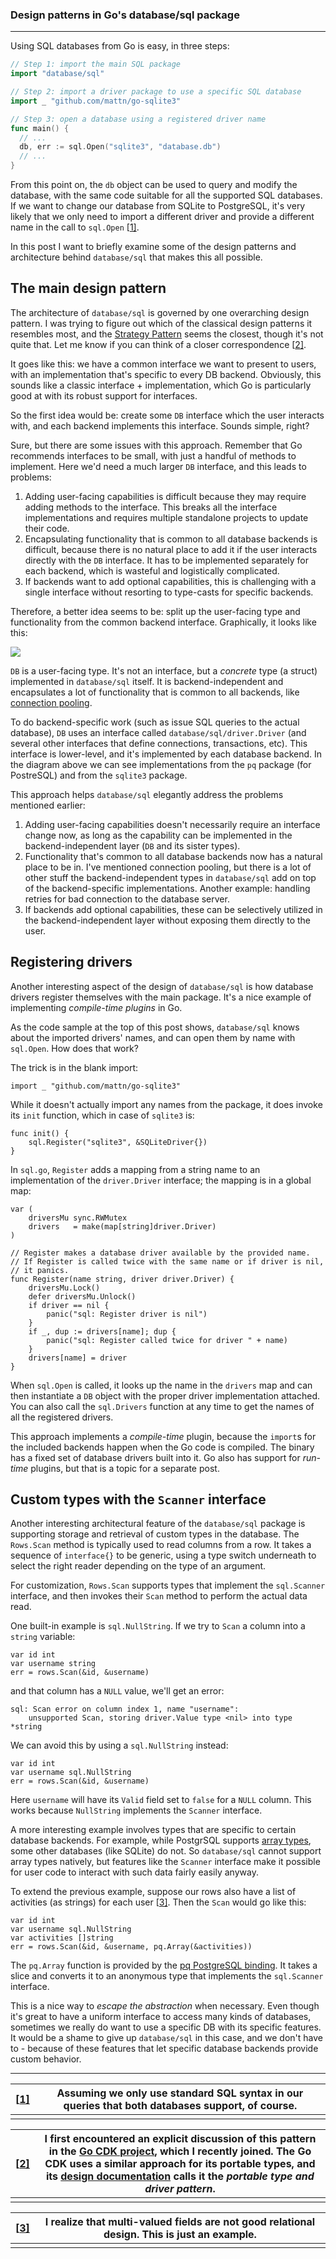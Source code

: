 ### Design patterns in Go's database/sql package

---

Using SQL databases from Go is easy, in three steps:

```go
// Step 1: import the main SQL package
import "database/sql"

// Step 2: import a driver package to use a specific SQL database
import _ "github.com/mattn/go-sqlite3"

// Step 3: open a database using a registered driver name
func main() {
  // ...
  db, err := sql.Open("sqlite3", "database.db")
  // ...
}
```

From this point on, the `db` object can be used to query and modify the database, with the same code suitable for all the supported SQL databases. If we want to change our database from SQLite to PostgreSQL, it's very likely that we only need to import a different driver and provide a different name in the call to `sql.Open` [[1\]](https://eli.thegreenplace.net/2019/design-patterns-in-gos-databasesql-package/#sql1).

In this post I want to briefly examine some of the design patterns and architecture behind `database/sql` that makes this all possible.

## The main design pattern

The architecture of `database/sql` is governed by one overarching design pattern. I was trying to figure out which of the classical design patterns it resembles most, and the [Strategy Pattern](https://en.wikipedia.org/wiki/Strategy_pattern) seems the closest, though it's not quite that. Let me know if you can think of a closer correspondence [[2\]](https://eli.thegreenplace.net/2019/design-patterns-in-gos-databasesql-package/#sql2).

It goes like this: we have a common interface we want to present to users, with an implementation that's specific to every DB backend. Obviously, this sounds like a classic interface + implementation, which Go is particularly good at with its robust support for interfaces.

So the first idea would be: create some `DB` interface which the user interacts with, and each backend implements this interface. Sounds simple, right?

Sure, but there are some issues with this approach. Remember that Go recommends interfaces to be small, with just a handful of methods to implement. Here we'd need a much larger `DB` interface, and this leads to problems:

1. Adding user-facing capabilities is difficult because they may require adding methods to the interface. This breaks all the interface implementations and requires multiple standalone projects to update their code.
2. Encapsulating functionality that is common to all database backends is difficult, because there is no natural place to add it if the user interacts directly with the `DB` interface. It has to be implemented separately for each backend, which is wasteful and logistically complicated.
3. If backends want to add optional capabilities, this is challenging with a single interface without resorting to type-casts for specific backends.

Therefore, a better idea seems to be: split up the user-facing type and functionality from the common backend interface. Graphically, it looks like this:

![](./database_sql_diagram.png)

`DB` is a user-facing type. It's not an interface, but a *concrete* type (a struct) implemented in `database/sql` itself. It is backend-independent and encapsulates a lot of functionality that is common to all backends, like [connection pooling](https://en.wikipedia.org/wiki/Connection_pool).

To do backend-specific work (such as issue SQL queries to the actual database), `DB` uses an interface called `database/sql/driver.Driver` (and several other interfaces that define connections, transactions, etc). This interface is lower-level, and it's implemented by each database backend. In the diagram above we can see implementations from the `pq` package (for PostreSQL) and from the `sqlite3` package.

This approach helps `database/sql` elegantly address the problems mentioned earlier:

1. Adding user-facing capabilities doesn't necessarily require an interface change now, as long as the capability can be implemented in the backend-independent layer (`DB` and its sister types).
2. Functionality that's common to all database backends now has a natural place to be in. I've mentioned connection pooling, but there is a lot of other stuff the backend-independent types in `database/sql` add on top of the backend-specific implementations. Another example: handling retries for bad connection to the database server.
3. If backends add optional capabilities, these can be selectively utilized in the backend-independent layer without exposing them directly to the user.

## Registering drivers

Another interesting aspect of the design of `database/sql` is how database drivers register themselves with the main package. It's a nice example of implementing *compile-time plugins* in Go.

As the code sample at the top of this post shows, `database/sql` knows about the imported drivers' names, and can open them by name with `sql.Open`. How does that work?

The trick is in the blank import:

```
import _ "github.com/mattn/go-sqlite3"
```

While it doesn't actually import any names from the package, it does invoke its `init` function, which in case of `sqlite3` is:

```
func init() {
    sql.Register("sqlite3", &SQLiteDriver{})
}
```

In `sql.go`, `Register` adds a mapping from a string name to an implementation of the `driver.Driver` interface; the mapping is in a global map:

```
var (
    driversMu sync.RWMutex
    drivers   = make(map[string]driver.Driver)
)

// Register makes a database driver available by the provided name.
// If Register is called twice with the same name or if driver is nil,
// it panics.
func Register(name string, driver driver.Driver) {
    driversMu.Lock()
    defer driversMu.Unlock()
    if driver == nil {
        panic("sql: Register driver is nil")
    }
    if _, dup := drivers[name]; dup {
        panic("sql: Register called twice for driver " + name)
    }
    drivers[name] = driver
}
```

When `sql.Open` is called, it looks up the name in the `drivers` map and can then instantiate a `DB` object with the proper driver implementation attached. You can also call the `sql.Drivers` function at any time to get the names of all the registered drivers.

This approach implements a *compile-time* plugin, because the `import`s for the included backends happen when the Go code is compiled. The binary has a fixed set of database drivers built into it. Go also has support for *run-time* plugins, but that is a topic for a separate post.

## Custom types with the `Scanner` interface

Another interesting architectural feature of the `database/sql` package is supporting storage and retrieval of custom types in the database. The `Rows.Scan` method is typically used to read columns from a row. It takes a sequence of `interface{}` to be generic, using a type switch underneath to select the right reader depending on the type of an argument.

For customization, `Rows.Scan` supports types that implement the `sql.Scanner` interface, and then invokes their `Scan` method to perform the actual data read.

One built-in example is `sql.NullString`. If we try to `Scan` a column into a `string` variable:

```
var id int
var username string
err = rows.Scan(&id, &username)
```

and that column has a `NULL` value, we'll get an error:

```
sql: Scan error on column index 1, name "username":
    unsupported Scan, storing driver.Value type <nil> into type *string
```

We can avoid this by using a `sql.NullString` instead:

```
var id int
var username sql.NullString
err = rows.Scan(&id, &username)
```

Here `username` will have its `Valid` field set to `false` for a `NULL` column. This works because `NullString` implements the `Scanner` interface.

A more interesting example involves types that are specific to certain database backends. For example, while PostgrSQL supports [array types](https://www.postgresql.org/docs/9.1/arrays.html), some other databases (like SQLite) do not. So `database/sql` cannot support array types natively, but features like the `Scanner` interface make it possible for user code to interact with such data fairly easily anyway.

To extend the previous example, suppose our rows also have a list of activities (as strings) for each user [[3\]](https://eli.thegreenplace.net/2019/design-patterns-in-gos-databasesql-package/#sql3). Then the `Scan` would go like this:

```
var id int
var username sql.NullString
var activities []string
err = rows.Scan(&id, &username, pq.Array(&activities))
```

The `pq.Array` function is provided by the [pq PostgreSQL binding](https://godoc.org/github.com/lib/pq). It takes a slice and converts it to an anonymous type that implements the `sql.Scanner` interface.

This is a nice way to *escape the abstraction* when necessary. Even though it's great to have a uniform interface to access many kinds of databases, sometimes we really do want to use a specific DB with its specific features. It would be a shame to give up `database/sql` in this case, and we don't have to - because of these features that let specific database backends provide custom behavior.

------

| [[1\]](https://eli.thegreenplace.net/2019/design-patterns-in-gos-databasesql-package/#footnote-reference-1) | Assuming we only use standard SQL syntax in our queries that both databases support, of course. |
| ------------------------------------------------------------ | ------------------------------------------------------------ |
|                                                              |                                                              |

| [[2\]](https://eli.thegreenplace.net/2019/design-patterns-in-gos-databasesql-package/#footnote-reference-2) | I first encountered an explicit discussion of this pattern in the [Go CDK project](https://github.com/google/go-cloud), which I recently joined. The Go CDK uses a similar approach for its portable types, and its [design documentation](https://github.com/google/go-cloud/blob/master/internal/docs/design.md#portable-types-and-drivers) calls it the *portable type and driver pattern*. |
| ------------------------------------------------------------ | ------------------------------------------------------------ |
|                                                              |                                                              |

| [[3\]](https://eli.thegreenplace.net/2019/design-patterns-in-gos-databasesql-package/#footnote-reference-3) | I realize that multi-valued fields are not good relational design. This is just an example. |
| ------------------------------------------------------------ | ------------------------------------------------------------ |
|                                                              |                                                              |